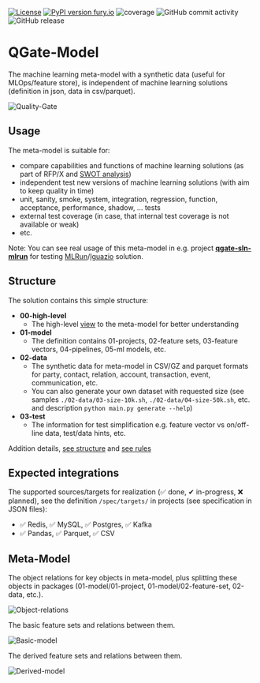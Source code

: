 [![License](https://img.shields.io/badge/License-Apache%202.0-blue.svg)](https://opensource.org/licenses/Apache-2.0)
[![PyPI version fury.io](https://badge.fury.io/py/qgate-model.svg)](https://pypi.python.org/pypi/qgate-model/)
![coverage](https://github.com/george0st/qgate-model/blob/main/coverage.svg)
![GitHub commit activity](https://img.shields.io/github/commit-activity/w/george0st/qgate-model)
![GitHub release](https://img.shields.io/github/v/release/george0st/qgate-model) 

# QGate-Model
The machine learning meta-model with a synthetic data (useful for MLOps/feature store), is independent of machine
learning solutions (definition in json, data in csv/parquet).

![Quality-Gate](./docs/assets/icons8-quality-100.png) 

## Usage
The meta-model is suitable for:
 - compare capabilities and functions of machine learning solutions (as part of RFP/X and 
[SWOT analysis](https://en.wikipedia.org/wiki/SWOT_analysis))
 - independent test new versions of machine learning solutions (with aim to keep quality in time)
 - unit, sanity, smoke, system, integration, regression, function, acceptance, 
performance, shadow, ... tests
 - external test coverage (in case, that internal test coverage is not available or weak)
 - etc.

Note: You can see real usage of this meta-model in e.g. project **[qgate-sln-mlrun](https://github.com/george0st/qgate-sln-mlrun)** 
for testing [MLRun](https://www.mlrun.org/)/[Iguazio](https://www.iguazio.com/) solution.

## Structure
The solution contains this simple structure:
 - **00-high-level**
   - The high-level [view](#meta-model) to the meta-model for better understanding
 - **01-model**
   - The definition contains 01-projects, 02-feature sets, 03-feature vectors, 
   04-pipelines, 05-ml models, etc.
 - **02-data**
   - The synthetic data for meta-model in CSV/GZ and parquet formats for party, contact, relation,
   account, transaction, event, communication, etc.
   - You can also generate your own dataset with requested size (see samples `./02-data/03-size-10k.sh`, 
   `./02-data/04-size-50k.sh`, etc. and description `python main.py generate --help`)
 - **03-test**
   - The information for test simplification e.g. feature vector vs on/off-line data, 
   test/data hints, etc.

Addition details, [see structure](./docs/structure.md) and [see rules](./docs/rules.md)

## Expected integrations
The supported sources/targets for realization (✅ done, ✔ in-progress, ❌ planned), see 
the definition `/spec/targets/` in projects (see specification in JSON files):
 - ✅ Redis, ✅ MySQL, ✅ Postgres, ✅ Kafka 
 - ✅ Pandas, ✅ Parquet, ✅ CSV

## Meta-Model

The object relations for key objects in meta-model, plus
splitting these objects in packages (01-model/01-project, 01-model/02-feature-set,
02-data, etc.).

![Object-relations](./00-high-level/object-relations.png)

The basic feature sets and relations between them.

![Basic-model](./00-high-level/basic-feature-sets.png)

The derived feature sets and relations between them.

![Derived-model](./00-high-level/derived-feature-sets.png)
